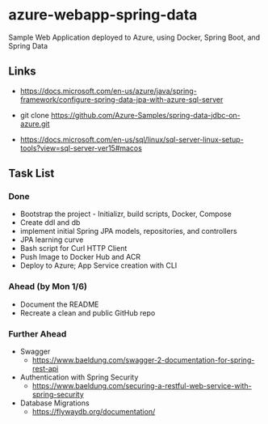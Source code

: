 # azure-webapp-spring-data

Sample Web Application deployed to Azure, using Docker, Spring Boot, and Spring Data

## Links

- https://docs.microsoft.com/en-us/azure/java/spring-framework/configure-spring-data-jpa-with-azure-sql-server
- git clone https://github.com/Azure-Samples/spring-data-jdbc-on-azure.git

- https://docs.microsoft.com/en-us/sql/linux/sql-server-linux-setup-tools?view=sql-server-ver15#macos

## Task List

### Done

- Bootstrap the project - Initializr, build scripts, Docker, Compose
- Create ddl and db
- implement initial Spring JPA models, repositories, and controllers
- JPA learning curve
- Bash script for Curl HTTP Client
- Push Image to Docker Hub and ACR
- Deploy to Azure; App Service creation with CLI

### Ahead (by Mon 1/6)

- Document the README 
- Recreate a clean and public GitHub repo

### Further Ahead

- Swagger
  - https://www.baeldung.com/swagger-2-documentation-for-spring-rest-api
- Authentication with Spring Security
  - https://www.baeldung.com/securing-a-restful-web-service-with-spring-security
- Database Migrations
  - https://flywaydb.org/documentation/
